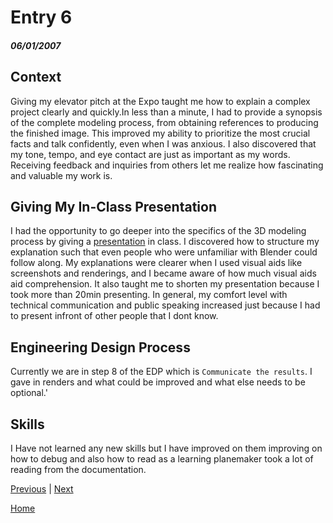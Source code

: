 # Entry 6
##### 06/01/2007

## Context

Giving my elevator pitch at the Expo taught me how to explain a complex project clearly and quickly.In less than a minute, I had to provide a synopsis of the complete modeling process, from obtaining references to producing the finished image. This improved my ability to prioritize the most crucial facts and talk confidently, even when I was anxious. I also discovered that my tone, tempo, and eye contact are just as important as my words. Receiving feedback and inquiries from others let me realize how fascinating and valuable my work is.


## Giving My In-Class Presentation

I had the opportunity to go deeper into the specifics of the 3D modeling process by giving a [presentation](https://docs.google.com/presentation/d/1XjR45nqh56__BLysivu9SOZohuD81k8htH4WV-tW9EI/edit?slide=id.p#slide=id.p) in class. I discovered how to structure my explanation such that even people who were unfamiliar with Blender could follow along. My explanations were clearer when I used visual aids like screenshots and renderings, and I became aware of how much visual aids aid comprehension. It also taught me to shorten my presentation because I took more than 20min presenting. In general, my comfort level with technical communication and public speaking increased just because I had to present infront of other people that I dont know.

## Engineering Design Process

Currently we are in step 8 of the EDP which is `Communicate the results`. I gave in renders and what could be improved and what else needs to be optional.'

## Skills

I Have not learned any new skills but I have improved on them improving on how to debug and also how to read as a learning planemaker took a lot of reading from the documentation.




[Previous](entry05.md) | [Next](entry07.md)

[Home](../README.md)